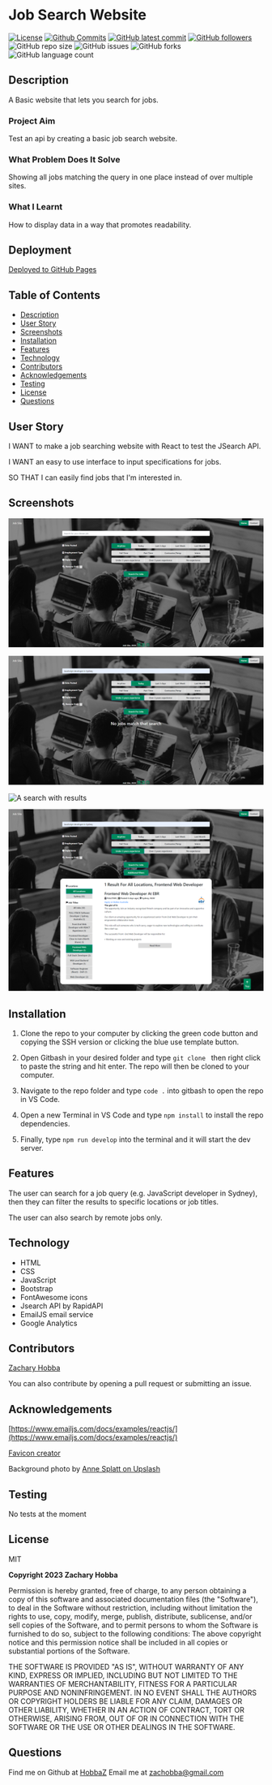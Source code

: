 # Job Search Website

[![License](https://img.shields.io/badge/License-MIT-blue.svg)](https://choosealicense.com/licenses/mit/)
[![Github Commits](https://img.shields.io/github/commit-activity/w/HobbaZ/job_search_website)](https://github.com/HobbaZ/job_search_website/commits)
[![GitHub latest commit](https://img.shields.io/github/last-commit/HobbaZ/job_search_website)](https://github.com/HobbaZ/job_search_website/branches)
[![GitHub followers](https://img.shields.io/github/followers/HobbaZ.svg)]()
![GitHub repo size](https://img.shields.io/github/repo-size/HobbaZ/job_search_website)
![[GitHub issues](https://img.shields.io/github/issues/HobbaZ/job_search_website)](https://img.shields.io/github/issues/HobbaZ/job_search_website)
![GitHub forks](https://img.shields.io/github/forks/HobbaZ/job_search_website)
![GitHub language count](https://img.shields.io/github/languages/count/HobbaZ/job_search_website)

## Description

A Basic website that lets you search for jobs.

### Project Aim

Test an api by creating a basic job search website.

### What Problem Does It Solve

Showing all jobs matching the query in one place instead of over multiple sites.

### What I Learnt

How to display data in a way that promotes readability.

## Deployment

[Deployed to GitHub Pages](https://hobbaz.github.io/job_search_website)

## Table of Contents

- [Description](#description)
- [User Story](#user-story)
- [Screenshots](#screenshots)
- [Installation](#installation)
- [Features](#features)
- [Technology](#technology)
- [Contributors](#contributors)
- [Acknowledgements](#acknowledgements)
- [Testing](#testing)
- [License](#license)
- [Questions](#questions)

## User Story

I WANT to make a job searching website with React to test the JSearch API.

I WANT an easy to use interface to input specifications for jobs.

SO THAT I can easily find jobs that I'm interested in.

## Screenshots

![Landing page of website](/images/search.png)

![A search without results](/images/noResults.png)

![A search with results](/images/results.png)

![Filtering the search results](/images/filter.png)

## Installation

1. Clone the repo to your computer by clicking the green code button and copying the SSH version or clicking the blue use template button.

2. Open Gitbash in your desired folder and type `git clone ` then right click to paste the string and hit enter. The repo will then be cloned to your computer.

3. Navigate to the repo folder and type `code .` into gitbash to open the repo in VS Code.

4. Open a new Terminal in VS Code and type `npm install` to install the repo dependencies.

5. Finally, type `npm run develop` into the terminal and it will start the dev server.

## Features

The user can search for a job query (e.g. JavaScript developer in Sydney), then they can filter the results to specific locations or job titles.

The user can also search by remote jobs only.

## Technology

- HTML
- CSS
- JavaScript
- Bootstrap
- FontAwesome icons
- Jsearch API by RapidAPI
- EmailJS email service
- Google Analytics

## Contributors

[Zachary Hobba](https://github.com/HobbaZ)

You can also contribute by opening a pull request or submitting an issue.

## Acknowledgements

[https://www.emailjs.com/docs/examples/reactjs/](https://www.emailjs.com/docs/examples/reactjs/)

[Favicon creator](https://favicon.io/favicon-generator)

Background photo by [Anne Splatt on Upslash](https://unsplash.com/photos/QckxruozjRg?utm_source=unsplash&utm_medium=referral&utm_content=creditCopyText)

## Testing

No tests at the moment

## License

MIT

**Copyright 2023 Zachary Hobba**

Permission is hereby granted, free of charge, to any person obtaining a copy of this software and associated documentation files (the "Software"), to deal in the Software without restriction, including without limitation the rights to use, copy, modify, merge, publish, distribute, sublicense, and/or sell copies of the Software, and to permit persons to whom the Software is furnished to do so, subject to the following conditions:
The above copyright notice and this permission notice shall be included in all copies or substantial portions of the Software.

THE SOFTWARE IS PROVIDED "AS IS", WITHOUT WARRANTY OF ANY KIND, EXPRESS OR IMPLIED, INCLUDING BUT NOT LIMITED TO THE WARRANTIES OF MERCHANTABILITY, FITNESS FOR A PARTICULAR PURPOSE AND NONINFRINGEMENT. IN NO EVENT SHALL THE AUTHORS OR COPYRIGHT HOLDERS BE LIABLE FOR ANY CLAIM, DAMAGES OR OTHER LIABILITY, WHETHER IN AN ACTION OF CONTRACT, TORT OR OTHERWISE, ARISING FROM, OUT OF OR IN CONNECTION WITH THE SOFTWARE OR THE USE OR OTHER DEALINGS IN THE SOFTWARE.

## Questions

Find me on Github at [HobbaZ](https://github.com/HobbaZ)
Email me at [zachobba@gmail.com](zachobba@gmail.com)
